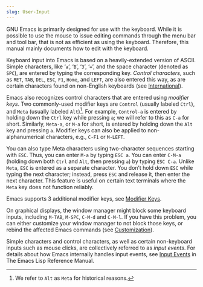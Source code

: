 ```yaml
---
slug: User-Input
---
```


GNU Emacs is primarily designed for use with the keyboard. While it is possible to use the mouse to issue editing commands through the menu bar and tool bar, that is not as efficient as using the keyboard. Therefore, this manual mainly documents how to edit with the keyboard.

Keyboard input into Emacs is based on a heavily-extended version of ASCII. Simple characters, like ‘`a`’, ‘`B`’, ‘`3`’, ‘`=`’, and the space character (denoted as `SPC`), are entered by typing the corresponding key. *Control characters*, such as `RET`, `TAB`, `DEL`, `ESC`, `F1`, `Home`, and `LEFT`, are also entered this way, as are certain characters found on non-English keyboards (see [International](International)).

Emacs also recognizes control characters that are entered using *modifier keys*. Two commonly-used modifier keys are `Control` (usually labeled `Ctrl`), and `Meta` (usually labeled `Alt`)[^1]. For example, `Control-a` is entered by holding down the `Ctrl` key while pressing `a`; we will refer to this as `C-a` for short. Similarly, `Meta-a`, or `M-a` for short, is entered by holding down the `Alt` key and pressing `a`. Modifier keys can also be applied to non-alphanumerical characters, e.g., `C-F1` or `M-LEFT`.

You can also type Meta characters using two-character sequences starting with `ESC`. Thus, you can enter `M-a` by typing `ESC a`. You can enter `C-M-a` (holding down both `Ctrl` and `Alt`, then pressing `a`) by typing `ESC C-a`. Unlike `Meta`, `ESC` is entered as a separate character. You don’t hold down `ESC` while typing the next character; instead, press `ESC` and release it, then enter the next character. This feature is useful on certain text terminals where the `Meta` key does not function reliably.

Emacs supports 3 additional modifier keys, see [Modifier Keys](Modifier-Keys).

On graphical displays, the window manager might block some keyboard inputs, including `M-TAB`, `M-SPC`, `C-M-d` and `C-M-l`. If you have this problem, you can either customize your window manager to not block those keys, or rebind the affected Emacs commands (see [Customization](Customization)).

Simple characters and control characters, as well as certain non-keyboard inputs such as mouse clicks, are collectively referred to as *input events*. For details about how Emacs internally handles input events, see [Input Events](https://www.gnu.org/software/emacs/manual/html_mono/elisp.html#Input-Events) in The Emacs Lisp Reference Manual.

[^1]: We refer to `Alt` as `Meta` for historical reasons.
